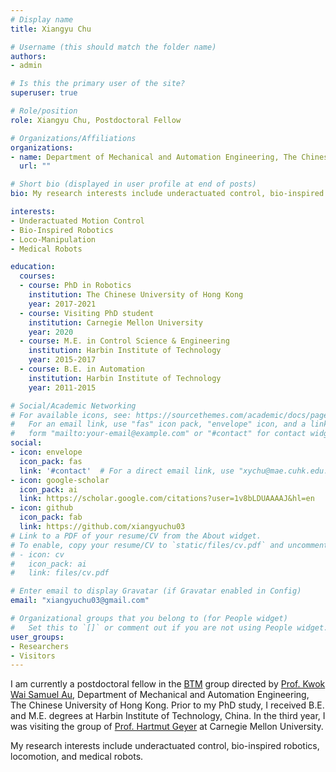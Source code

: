 ```yaml
---
# Display name
title: Xiangyu Chu

# Username (this should match the folder name)
authors:
- admin

# Is this the primary user of the site?
superuser: true

# Role/position
role: Xiangyu Chu, Postdoctoral Fellow

# Organizations/Affiliations
organizations:
- name: Department of Mechanical and Automation Engineering, The Chinese University of Hong Kong
  url: ""

# Short bio (displayed in user profile at end of posts)
bio: My research interests include underactuated control, bio-inspired robots, locomotion, and medical robots.

interests:
- Underactuated Motion Control
- Bio-Inspired Robotics
- Loco-Manipulation
- Medical Robots

education:
  courses:
  - course: PhD in Robotics
    institution: The Chinese University of Hong Kong
    year: 2017-2021
  - course: Visiting PhD student 
    institution: Carnegie Mellon University
    year: 2020
  - course: M.E. in Control Science & Engineering
    institution: Harbin Institute of Technology
    year: 2015-2017
  - course: B.E. in Automation
    institution: Harbin Institute of Technology
    year: 2011-2015

# Social/Academic Networking
# For available icons, see: https://sourcethemes.com/academic/docs/page-builder/#icons
#   For an email link, use "fas" icon pack, "envelope" icon, and a link in the
#   form "mailto:your-email@example.com" or "#contact" for contact widget.
social:
- icon: envelope
  icon_pack: fas
  link: '#contact'  # For a direct email link, use "xychu@mae.cuhk.edu.hk".
- icon: google-scholar
  icon_pack: ai
  link: https://scholar.google.com/citations?user=1v8bLDUAAAAJ&hl=en
- icon: github
  icon_pack: fab
  link: https://github.com/xiangyuchu03
# Link to a PDF of your resume/CV from the About widget.
# To enable, copy your resume/CV to `static/files/cv.pdf` and uncomment the lines below.
# - icon: cv
#   icon_pack: ai
#   link: files/cv.pdf

# Enter email to display Gravatar (if Gravatar enabled in Config)
email: "xiangyuchu03@gmail.com"

# Organizational groups that you belong to (for People widget)
#   Set this to `[]` or comment out if you are not using People widget.
user_groups:
- Researchers
- Visitors
---
```


I am currently a postdoctoral fellow in the [BTM](https://biomedirobotics.com/) group directed by [Prof. Kwok Wai Samuel Au](https://www4.mae.cuhk.edu.hk/peoples/au-kwok-wai-samuel/), Department of Mechanical and Automation Engineering, The Chinese University of Hong Kong. Prior to my PhD study, I received B.E. and M.E. degrees at Harbin Institute of Technology, China. In the third year, I was visiting the group of [Prof. Hartmut Geyer](https://www.cs.cmu.edu/~hgeyer/) at Carnegie Mellon University.

My research interests include underactuated control, bio-inspired robotics, locomotion, and medical robots.

